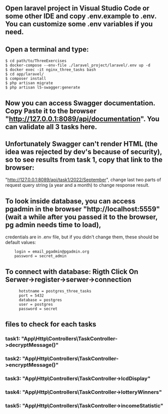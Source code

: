 ## Open laravel project in Visual Studio Code or some other IDE and copy .env.example to .env. You can customize some .env variables if you need. 
## Open a terminal and type:  
```
$ cd path/to/ThreeExercises
$ docker-compose --env-file ./laravel_project/laravel/.env up -d
$ docker exec -it nginx_three_tasks bash
$ cd app/laravel/
$ composer install
$ php artisan migrate
$ php artisan l5-swagger:generate
```
## Now you can access Swagger documentation. Copy Paste it to the browser "http://127.0.0.1:8089/api/documentation". You can validate all 3 tasks here.
## Unfortunately Swagger can't render HTML (the idea was rejected by dev's because of security), so to see results from task 1, copy that link to the browser: 
"http://127.0.0.1:8089/api/task1/2022/September", change last two parts of request query string (a year and a month) to change response result.
## To look inside database, you can access pgadmin in the browser "http://localhost:5559" (wait a while after you passed it to the browser, pg admin needs time to load), 
credentials are in .env file, but if you didn't change them, these should be default values:
```
	login = email_pgadmin@pgadmin.org
	password = secret_admin
```	
## To connect with database: Rigth Click On Serwer->register->serwer->connection
```
	  hotstname = postgres_three_tasks
	  port = 5432
	  database = postgres
	  user = postgres
	  password = secret
```
## files to check  for each tasks
### task1: "App\Http\Controllers\TaskController->decryptMessage()"
### task2: "App\Http\Controllers\TaskController->encryptMessage()"
### task3: "App\Http\Controllers\TaskController->lcdDisplay"
### task4: "App\Http\Controllers\TaskController->lotteryWinners"
### task5: "App\Http\Controllers\TaskController->incomeStatistic"
